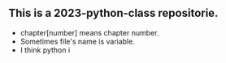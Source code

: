 ## This is a 2023-python-class repositorie.
- chapter[number] means chapter number.
- Sometimes file's name is variable.
- I think python i
